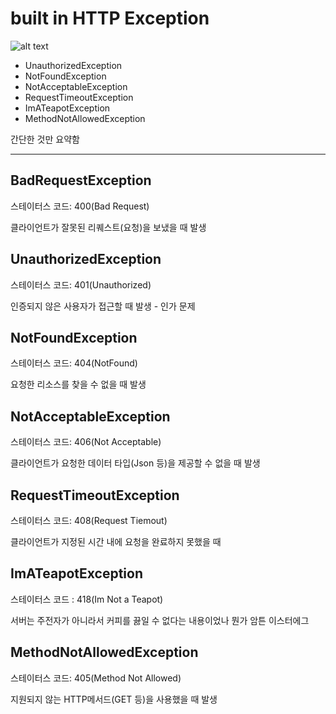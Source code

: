 # built in HTTP Exception
![alt text](image.png)
- UnauthorizedException
- NotFoundException
- NotAcceptableException
- RequestTimeoutException
- ImATeapotException
- MethodNotAllowedException

간단한 것만 요약함

---

## BadRequestException

스테이터스 코드: 400(Bad Request)

클라이언트가 잘못된 리퀘스트(요청)을 보냈을 때 발생


## UnauthorizedException

스테이터스 코드: 401(Unauthorized)

인증되지 않은 사용자가 접근할 때 발생 - 인가 문제

## NotFoundException

스테이터스 코드: 404(NotFound)

요청한 리소스를 찾을 수 없을 때 발생

## NotAcceptableException

스테이터스 코드: 406(Not Acceptable)

클라이언트가 요청한 데이터 타입(Json 등)을 제공할 수 없을 때 발생

## RequestTimeoutException

스테이터스 코드: 408(Request Tiemout)

클라이언트가 지정된 시간 내에 요청을 완료하지 못했을 때

## ImATeapotException

스테이터스 코드 : 418(Im Not a Teapot)

서버는 주전자가 아니라서 커피를 끓일 수 없다는 내용이었나 뭔가 암튼 이스터에그

## MethodNotAllowedException

스테이터스 코드: 405(Method Not Allowed)

지원되지 않는 HTTP메서드(GET 등)을 사용했을 때 발생